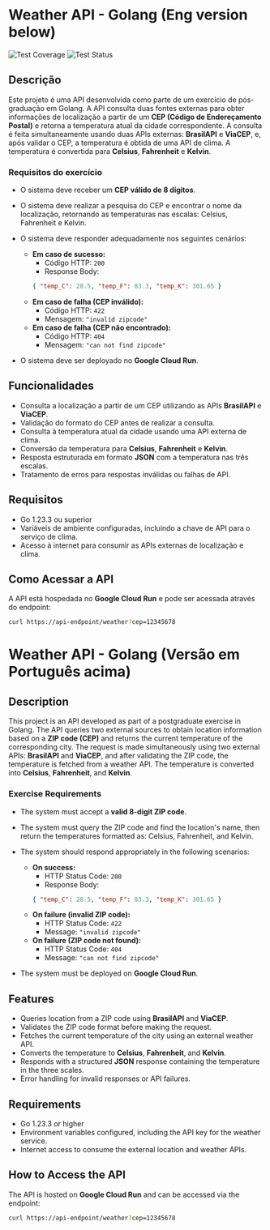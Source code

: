 # Weather API - Golang (Eng version below)

![Test Coverage](https://codecov.io/gh/felipegenef/post-graduation-exercise-cloud-run-weather-api/branch/main/graph/badge.svg)
![Test Status](https://github.com/felipegenef/post-graduation-exercise-cloud-run-weather-api/actions/workflows/go.yaml/badge.svg)

## Descrição

Este projeto é uma API desenvolvida como parte de um exercício de pós-graduação em Golang. A API consulta duas fontes externas para obter informações de localização a partir de um **CEP (Código de Endereçamento Postal)** e retorna a temperatura atual da cidade correspondente. A consulta é feita simultaneamente usando duas APIs externas: **BrasilAPI** e **ViaCEP**, e, após validar o CEP, a temperatura é obtida de uma API de clima. A temperatura é convertida para **Celsius**, **Fahrenheit** e **Kelvin**.

### Requisitos do exercício

- O sistema deve receber um **CEP válido de 8 dígitos**.
- O sistema deve realizar a pesquisa do CEP e encontrar o nome da localização, retornando as temperaturas nas escalas: Celsius, Fahrenheit e Kelvin.
- O sistema deve responder adequadamente nos seguintes cenários:
  - **Em caso de sucesso:**
    - Código HTTP: `200`
    - Response Body: 
    ```json
    { "temp_C": 28.5, "temp_F": 83.3, "temp_K": 301.65 }
    ```
  - **Em caso de falha (CEP inválido):**
    - Código HTTP: `422`
    - Mensagem: `"invalid zipcode"`
  - **Em caso de falha (CEP não encontrado):**
    - Código HTTP: `404`
    - Mensagem: `"can not find zipcode"`

- O sistema deve ser deployado no **Google Cloud Run**.

## Funcionalidades

- Consulta a localização a partir de um CEP utilizando as APIs **BrasilAPI** e **ViaCEP**.
- Validação do formato do CEP antes de realizar a consulta.
- Consulta à temperatura atual da cidade usando uma API externa de clima.
- Conversão da temperatura para **Celsius**, **Fahrenheit** e **Kelvin**.
- Resposta estruturada em formato **JSON** com a temperatura nas três escalas.
- Tratamento de erros para respostas inválidas ou falhas de API.

## Requisitos

- Go 1.23.3 ou superior
- Variáveis de ambiente configuradas, incluindo a chave de API para o serviço de clima.
- Acesso à internet para consumir as APIs externas de localização e clima.

## Como Acessar a API

A API está hospedada no **Google Cloud Run** e pode ser acessada através do endpoint:

```bash
curl https://api-endpoint/weather?cep=12345678
```

# Weather API - Golang (Versão em Português acima)

## Description

This project is an API developed as part of a postgraduate exercise in Golang. The API queries two external sources to obtain location information based on a **ZIP code (CEP)** and returns the current temperature of the corresponding city. The request is made simultaneously using two external APIs: **BrasilAPI** and **ViaCEP**, and after validating the ZIP code, the temperature is fetched from a weather API. The temperature is converted into **Celsius**, **Fahrenheit**, and **Kelvin**.

### Exercise Requirements

- The system must accept a **valid 8-digit ZIP code**.
- The system must query the ZIP code and find the location's name, then return the temperatures formatted as: Celsius, Fahrenheit, and Kelvin.
- The system should respond appropriately in the following scenarios:
  - **On success:**
    - HTTP Status Code: `200`
    - Response Body: 
    ```json
    { "temp_C": 28.5, "temp_F": 83.3, "temp_K": 301.65 }
    ```
  - **On failure (invalid ZIP code):**
    - HTTP Status Code: `422`
    - Message: `"invalid zipcode"`
  - **On failure (ZIP code not found):**
    - HTTP Status Code: `404`
    - Message: `"can not find zipcode"`

- The system must be deployed on **Google Cloud Run**.

## Features

- Queries location from a ZIP code using **BrasilAPI** and **ViaCEP**.
- Validates the ZIP code format before making the request.
- Fetches the current temperature of the city using an external weather API.
- Converts the temperature to **Celsius**, **Fahrenheit**, and **Kelvin**.
- Responds with a structured **JSON** response containing the temperature in the three scales.
- Error handling for invalid responses or API failures.

## Requirements

- Go 1.23.3 or higher
- Environment variables configured, including the API key for the weather service.
- Internet access to consume the external location and weather APIs.

## How to Access the API

The API is hosted on **Google Cloud Run** and can be accessed via the endpoint:

```bash
curl https://api-endpoint/weather?cep=12345678
```